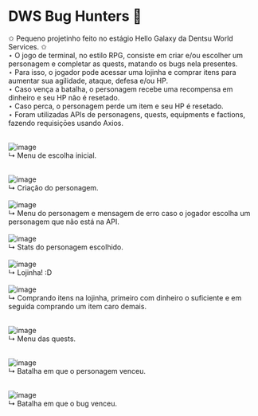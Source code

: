 # DWS Bug Hunters 🐛

✩ Pequeno projetinho feito no estágio Hello Galaxy da Dentsu World Services. ✩<br/>
⋆ O jogo de terminal, no estilo RPG, consiste em criar e/ou escolher um personagem e completar as quests, matando os bugs nela presentes. <br/>
⋆ Para isso, o jogador pode acessar uma lojinha e comprar itens para aumentar sua agilidade, ataque, defesa e/ou HP. <br/>
⋆ Caso vença a batalha, o personagem recebe uma recompensa em dinheiro e seu HP não é resetado.<br/>
⋆ Caso perca, o personagem perde um item e seu HP é resetado.<br/>
⋆ Foram utilizadas APIs de personagens, quests, equipments e factions, fazendo requisiçōes usando Axios.<br/><br/>

![image](https://user-images.githubusercontent.com/94134546/200638736-1aa7d59a-bfa0-4fad-95de-9e6bf313ee62.png)<br/>
↳ Menu de escolha inicial.<br/><br/>

![image](https://user-images.githubusercontent.com/94134546/200639551-2a8e5140-0419-4c66-86cd-8bd713f5a2bf.png)<br/>
↳ Criação do personagem.
<br/><br/>
![image](https://user-images.githubusercontent.com/94134546/200639724-ae956133-4a39-4944-9c0a-5d4d2e1b1ca9.png)<br/>
↳ Menu do personagem e mensagem de erro caso o jogador escolha um personagem que não está na API.
<br/><br/>
![image](https://user-images.githubusercontent.com/94134546/200640210-c79bff91-0c1c-4228-bada-d0027708aedb.png)<br/>
↳ Stats do personagem escolhido.
<br/><br/>
![image](https://user-images.githubusercontent.com/94134546/200640315-38670a61-74ce-4687-8c9e-636a94db622f.png)<br/>
↳ Lojinha! :D
<br/><br/>
![image](https://user-images.githubusercontent.com/94134546/200640452-ab364a4a-a82c-4cdb-bc3d-69fcfe2621bc.png)<br/>
↳ Comprando itens na lojinha, primeiro com dinheiro o suficiente e em seguida comprando um item caro demais.<br/><br/>

![image](https://user-images.githubusercontent.com/94134546/200640590-92cc74ad-27d1-44fe-9f24-5f838a5abf9c.png)<br/>
↳ Menu das quests.<br/><br/>

![image](https://user-images.githubusercontent.com/94134546/200640774-abd25155-4e68-4196-892e-450507eb9134.png)<br/>
↳ Batalha em que o personagem venceu.<br/><br/>

![image](https://user-images.githubusercontent.com/94134546/200641444-062d5e4d-4575-4425-b94a-7299e21828d4.png)<br/>
↳ Batalha em que o bug venceu.<br/><br/>

